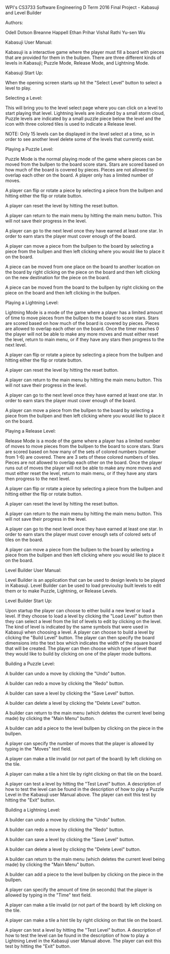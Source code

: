 WPI's CS3733 Software Engineering 
D Term 2016
Final Project - Kabasuji and Level Builder

Authors:

Odell Dotson
Breanne Happell
Ethan Prihar
Vishal Rathi
Yu-sen Wu

Kabasuji User Manual:

Kabasuji is a interactive game where the player must fill a board with pieces that are provided for them in the bullpen. There are three different kinds of levels in Kabasuji; Puzzle Mode, Release Mode, and Lightning Mode.

Kabasuji Start Up:

  When the opening screen starts up hit the "Select Level" button to select a level to play. 

Selecting a Level:

  This will bring you to the level select page where you can click on a level to start playing that level.  Lightning levels are indicated by a small storm cloud, Puzzle levels are indicated by a small puzzle piece below the level and the icon with three colored tiles is used to indicate a Release level.  

  NOTE: Only 15 levels can be displayed in the level select at a time, so in order to see another level delete some of the levels that currently exist.

Playing a Puzzle Level:

  Puzzle Mode is the normal playing mode of the game where pieces can be moved from the bullpen to the board score stars. Stars are scored based on how much of the board is covered by pieces. Pieces are not allowed to overlap each other on the board.  A player only has a limited number of moves.  
  
  A player can flip or rotate a piece by selecting a piece from the bullpen and hitting either the flip or rotate button.  
  
  A player can reset the level by hitting the reset button.
  
  A player can return to the main menu by hitting the main menu button. This will not save their progress in the level.
  
  A player can go to the next level once they have earned at least one star.  In order to earn stars the player must cover enough of the board.
  
  A player can move a piece from the bullpen to the board by selecting a piece from the bullpen and then left clicking where you would like to place it on the board.

  A piece can be moved from one place on the board to another location on the board by right clicking on the piece on the board and then left clicking on the new destination for the piece on the board.
  
  A piece can be moved from the board to the bullpen by right clicking on the piece on the board and then left clicking in the bullpen.

Playing a Lightning Level:

  Lightning Mode is a mode of the game where a player has a limited amount of time to move pieces from the bullpen to the board to score stars. Stars are scored based on how much of the board is covered by pieces. Pieces are allowed to overlap each other on the board. Once the timer reaches 0 the player will not be able to make any more moves and must either reset the level, return to main menu, or if they have any stars then progress to the next level.
  
  A player can flip or rotate a piece by selecting a piece from the bullpen and hitting either the flip or rotate button.  
  
  A player can reset the level by hitting the reset button.
  
  A player can return to the main menu by hitting the main menu button. This will not save their progress in the level.
  
  A player can go to the next level once they have earned at least one star.  In order to earn stars the player must cover enough of the board.
  
  A player can move a piece from the bullpen to the board by selecting a piece from the bullpen and then left clicking where you would like to place it on the board.

Playing a Release Level:

  Release Mode is a mode of the game where a player has a limited number of moves to move pieces from the bullpen to the board to score stars. Stars are scored based on how many of the sets of colored numbers (number from 1-6) are covered.  There are 3 sets of these colored numbers of tiles. Pieces are not allowed to overlap each other on the board. Once the player runs out of moves the player will not be able to make any more moves and must either reset the level, return to main menu, or if they have any stars then progress to the next level.
  
  A player can flip or rotate a piece by selecting a piece from the bullpen and hitting either the flip or rotate button.  
  
  A player can reset the level by hitting the reset button.
  
  A player can return to the main menu by hitting the main menu button. This will not save their progress in the level.
  
  A player can go to the next level once they have earned at least one star.  In order to earn stars the player must cover enough sets of colored sets of tiles on the board.
  
  A player can move a piece from the bullpen to the board by selecting a piece from the bullpen and then left clicking where you would like to place it on the board.
  
  
  
Level Builder User Manual:

  Level Builder is an application that can be used to design levels to be played in Kabasuji.  Level Builder can be used to load previoulsy built levels to edit them or to make Puzzle, Lightning, or Release Levels.
  
Level Builder Start Up:

  Upon startup the player can choose to either build a new level or load a level.  If they choose to load a level by clicking the "Load Level" button then they can select a level from the list of levels to edit by clicking on the level.  The kind of level is indicated by the same symbols that were used in Kabasuji when choosing a level.  A player can choose to build a level by clicking the "Build Level" button.  The player can then specify the board dimensions into the text box which indicates the width of the square board that will be created.  The player can then choose which type of level that they would like to build by clicking on one of the player mode buttons.
  
Building a Puzzle Level:

  A builder can undo a move by clicking the "Undo" button.
  
  A builder can redo a move by clicking the "Redo" button.
  
  A builder can save a level by clicking the "Save Level" button.
  
  A builder can delete a level by clicking the "Delete Level" button.
  
  A builder can return to the main menu (which deletes the current level being made) by clicking the "Main Menu" button.
  
  A builder can add a piece to the level bullpen by clicking on the piece in the bullpen.
  
  A player can specify the number of moves that the player is allowed by typing in the "Moves" text field.
  
  A player can make a tile invalid (or not part of the board) by left clicking on the tile.
  
  A player can make a tile a hint tile by right clicking on that tile on the board.
  
  A player can test a level by hitting the "Test Level" button.  A description of how to test the level can be found in the description of how to play a Puzzle Level in the Kabasuji user Manual above.  The player can exit this test by hitting the "Exit" button.
  
Building a Lightning Level:

  A builder can undo a move by clicking the "Undo" button.
  
  A builder can redo a move by clicking the "Redo" button.
  
  A builder can save a level by clicking the "Save Level" button.
  
  A builder can delete a level by clicking the "Delete Level" button.
  
  A builder can return to the main menu (which deletes the current level being made) by clicking the "Main Menu" button.
  
  A builder can add a piece to the level bullpen by clicking on the piece in the bullpen.
  
  A player can specify the amount of time (in seconds) that the player is allowed by typing in the "Time" text field.
  
  A player can make a tile invalid (or not part of the board) by left clicking on the tile.
  
  A player can make a tile a hint tile by right clicking on that tile on the board.
  
  A player can test a level by hitting the "Test Level" button.  A description of how to test the level can be found in the description of how to play a Lightning Level in the Kabasuji user Manual above. The player can exit this test by hitting the "Exit" button.







